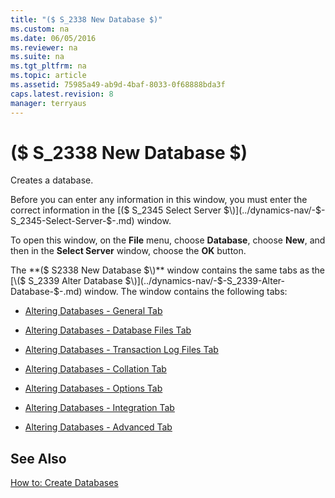 ```yaml
---
title: "($ S_2338 New Database $)"
ms.custom: na
ms.date: 06/05/2016
ms.reviewer: na
ms.suite: na
ms.tgt_pltfrm: na
ms.topic: article
ms.assetid: 75985a49-ab9d-4baf-8033-0f68888bda3f
caps.latest.revision: 8
manager: terryaus
---
```

# ($ S_2338 New Database $)
Creates a database.  
  
 Before you can enter any information in this window, you must enter the correct information in the [\($ S\_2345 Select Server $\)](../dynamics-nav/-$-S_2345-Select-Server-$-.md) window.  
  
 To open this window, on the **File** menu, choose **Database**, choose **New**, and then in the **Select Server** window, choose the **OK** button.  
  
 The **\($ S2338 New Database $\)** window contains the same tabs as the [\($ S\_2339 Alter Database $\)](../dynamics-nav/-$-S_2339-Alter-Database-$-.md) window. The window contains the following tabs:  
  
-   [Altering Databases \- General Tab](../dynamics-nav/Altering-Databases---General-Tab.md)  
  
-   [Altering Databases \- Database Files Tab](../dynamics-nav/Altering-Databases---Database-Files-Tab.md)  
  
-   [Altering Databases \- Transaction Log Files Tab](../dynamics-nav/Altering-Databases---Transaction-Log-Files-Tab.md)  
  
-   [Altering Databases \- Collation Tab](../dynamics-nav/Altering-Databases---Collation-Tab.md)  
  
-   [Altering Databases \- Options Tab](../dynamics-nav/Altering-Databases---Options-Tab.md)  
  
-   [Altering Databases \- Integration Tab](../dynamics-nav/Altering-Databases---Integration-Tab.md)  
  
-   [Altering Databases \- Advanced Tab](../dynamics-nav/Altering-Databases---Advanced-Tab.md)  
  
## See Also  
 [How to: Create Databases](../Topic/How%20to:%20Create%20Databases.md)